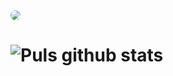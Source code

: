 <img src="https://media.discordapp.net/attachments/774746171448229909/774808746723377173/a_a13f0b5f9cad5824595b53ce4ac74e07.gif?width=207&height=207" style="border-radius: 75%;">



# ![Puls github stats](https://github-readme-stats.vercel.app/api?username=Puls1337&show_icons=true&theme=tokyonight)

